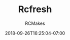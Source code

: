 ---
title: "Rcfresh"
date: 2018-09-26T16:25:04-07:00
draft: false

author: "RCMakes"

client: "RCMakes"

videoName: "RCFresh"

videoDescription: "Here at RCMakes we value hardwork, care, authenticity and simplicity."

embedLink: "https://www.youtube.com/embed/sX8nwbw2_-w"
---